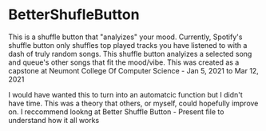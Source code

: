 # BetterShufleButton
This is a shuffle button that "analyizes" your mood. 
Currently, Spotify's shuffle button only shuffles top played tracks you have listened to with a dash of truly random songs.
This shuffle button analyizes a selected song and queue's other songs that fit the mood/vibe.
This was created as a capstone at Neumont College Of Computer Science - Jan 5, 2021 to Mar 12, 2021

I would have wanted this to turn into an automatcic function but I didn't have time. This was a theory that others, or myself, could hopefully improve on.
I reccommend lookng at Better Shuffle Button - Present file to understand how it all works
